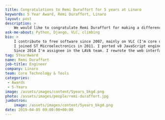 ```yaml
---
title: Congratulations to Remi Duraffort for 5 years at Linaro
keywords: 5 Year Award, Remi Duraffort, Linaro
layout: post
description: >
    We would like to congratulate Remi Duraffort for making a difference in open source at Linaro for 5 years.
ask-me-about: Python, Django, VLC, climbing
bio: >
    I contribute to free software since 2007, mainly on VLC (I'm core developer since 2008) and other project like PRoot or Debian (maintaining some packages).
    I joined ST Microelectronics in 2011. I ported v8 JavaScript engine on SH4 processors (which mean rewritting the code generator from scratch).
    Since 2014 I'm assignee in the LAVA team. I rewrote the web interface, designed the new master-slave protocol, ...
tag: 5YearAward
name: Remi Duraffort
job-title: Engineer
company: Linaro
team: Core Technology & Tools
categories:
 - Awards
 - 5-Years
image: /assets/images/content/5years_bkgd.png
photo: /assets/images/people/remi-duraffort.jpg
jumbotron:
    image: /assets/images/content/5years_bkgd.png
date: 2019-04-05 09:00:00+00:00
---
```

